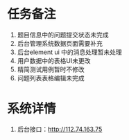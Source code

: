 #  任务备注
1. 题目信息中的问题提交状态未完成
2. 后台管理系统数据页面需要补充
3. 后台element ui 中的消息处理暂未处理
4. 用户数据中的表格UI未更改
5. 精简测试用例暂时不修改
6. 问题列表表格编辑未完成
# 系统详情
1. 后台接口：http://112.74.163.75